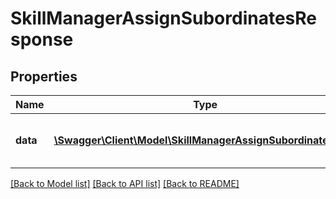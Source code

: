 # SkillManagerAssignSubordinatesResponse

## Properties
Name | Type | Description | Notes
------------ | ------------- | ------------- | -------------
**data** | [**\Swagger\Client\Model\SkillManagerAssignSubordinatesData**](SkillManagerAssignSubordinatesData.md) | list with successfully assigned users | 

[[Back to Model list]](../README.md#documentation-for-models) [[Back to API list]](../README.md#documentation-for-api-endpoints) [[Back to README]](../README.md)


